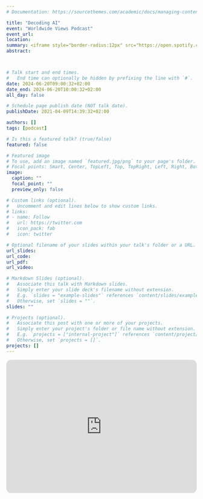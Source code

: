 ```yaml
---
# Documentation: https://sourcethemes.com/academic/docs/managing-content/

title: "Decoding AI"
event: "Worldwide Views Podcast"
event_url: 
location:
summary: <iframe style="border-radius:12px" src="https://open.spotify.com/embed/episode/2uw5fHbTujCDmLKdpXDk8X?utm_source=generator" width="100%" height="352" frameBorder="0" allowfullscreen="" allow="autoplay; clipboard-write; encrypted-media; fullscreen; picture-in-picture" loading="lazy"></iframe>
abstract: 



# Talk start and end times.
#   End time can optionally be hidden by prefixing the line with `#`.
date: 2024-06-20T09:00:32+02:00
date_end: 2024-06-20T10:00:32+02:00
all_day: false

# Schedule page publish date (NOT talk date).
publishDate: 2021-04-09T14:39:32+02:00

authors: []
tags: [podcast]

# Is this a featured talk? (true/false)
featured: false

# Featured image
# To use, add an image named `featured.jpg/png` to your page's folder. 
# Focal points: Smart, Center, TopLeft, Top, TopRight, Left, Right, BottomLeft, Bottom, BottomRight.
image:
  caption: ""
  focal_point: ""
  preview_only: false

# Custom links (optional).
#   Uncomment and edit lines below to show custom links.
# links:
# - name: Follow
#   url: https://twitter.com
#   icon_pack: fab
#   icon: twitter

# Optional filename of your slides within your talk's folder or a URL.
url_slides:
url_code:
url_pdf:
url_video: 

# Markdown Slides (optional).
#   Associate this talk with Markdown slides.
#   Simply enter your slide deck's filename without extension.
#   E.g. `slides = "example-slides"` references `content/slides/example-slides.md`.
#   Otherwise, set `slides = ""`.
slides: ""

# Projects (optional).
#   Associate this post with one or more of your projects.
#   Simply enter your project's folder or file name without extension.
#   E.g. `projects = ["internal-project"]` references `content/project/deep-learning/index.md`.
#   Otherwise, set `projects = []`.
projects: []
---
```

<iframe style="border-radius:12px" src="https://open.spotify.com/embed/episode/2uw5fHbTujCDmLKdpXDk8X?utm_source=generator" width="100%" height="352" frameBorder="0" allowfullscreen="" allow="autoplay; clipboard-write; encrypted-media; fullscreen; picture-in-picture" loading="lazy"></iframe>